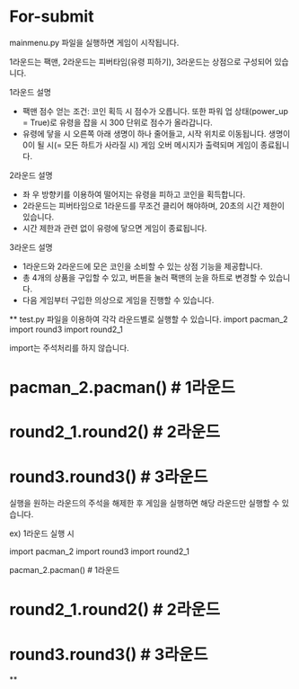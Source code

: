 # For-submit

mainmenu.py 파일을 실행하면 게임이 시작됩니다.

1라운드는 팩맨, 2라운드는 피버타임(유령 피하기), 3라운드는 상점으로 구성되어 있습니다.

1라운드 설명
- 팩맨 점수 얻는 조건: 코인 획득 시 점수가 오릅니다. 또한 파워 업 상태(power_up = True)로 유령을 잡을 시 300 단위로 점수가 올라갑니다.
- 유령에 닿을 시 오른쪽 아래 생명이 하나 줄어들고, 시작 위치로 이동됩니다. 생명이 0이 될 시(= 모든 하트가 사라질 시) 게임 오버 메시지가 출력되며 게임이 종료됩니다.


2라운드 설명
- 좌 우 방향키를 이용하여 떨어지는 유령을 피하고 코인을 획득합니다.
- 2라운드는 피버타임으로 1라운드를 무조건 클리어 해야하며, 20초의 시간 제한이 있습니다.
- 시간 제한과 관련 없이 유령에 닿으면 게임이 종료됩니다.


3라운드 설명
- 1라운드와 2라운드에 모은 코인을 소비할 수 있는 상점 기능을 제공합니다.
- 총 4개의 상품을 구입할 수 있고, 버튼을 눌러 팩맨의 눈을 하트로 변경할 수 있습니다.
- 다음 게임부터 구입한 의상으로 게임을 진행할 수 있습니다.

** 
test.py 파일을 이용하여 각각 라운드별로 실행할 수 있습니다. 
import pacman_2
import round3
import round2_1 

import는 주석처리를 하지 않습니다.

# pacman_2.pacman() # 1라운드
# round2_1.round2() # 2라운드
# round3.round3() # 3라운드

실행을 원하는 라운드의 주석을 해제한 후 게임을 실행하면 해당 라운드만 실행할 수 있습니다.

ex) 1라운드 실행 시

import pacman_2
import round3
import round2_1 

pacman_2.pacman() # 1라운드
# round2_1.round2() # 2라운드
# round3.round3() # 3라운드
**
